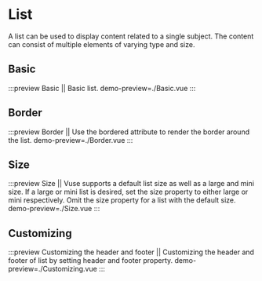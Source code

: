 # List

A list can be used to display content related to a single subject. The content can consist of multiple elements of varying type and size.

## Basic

:::preview Basic || Basic list.
demo-preview=./Basic.vue
:::

## Border

:::preview Border || Use the bordered attribute to render the border around the list.
demo-preview=./Border.vue
:::

## Size

:::preview Size || Vuse supports a default list size as well as a large and mini size. If a large or mini list is desired, set the size property to either large or mini respectively. Omit the size property for a list with the default size.
demo-preview=./Size.vue
:::

## Customizing

:::preview Customizing the header and footer || Customizing the header and footer of list by setting header and footer property.
demo-preview=./Customizing.vue
:::
